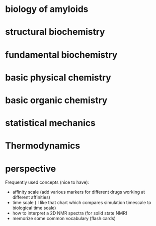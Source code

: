 # biology of amyloids

# structural biochemistry

# fundamental biochemistry

# basic physical chemistry

# basic organic chemistry

# statistical mechanics


# Thermodynamics


# perspective

Frequently used concepts (nice to have):

- affinity scale (add various markers for different drugs working at different affinities)
- time scale ( I like that chart which compares simulation timescale to biological time scale)
- how to interpret a 2D NMR spectra (for solid state NMR)
- memorize some common vocabulary (flash cards)
